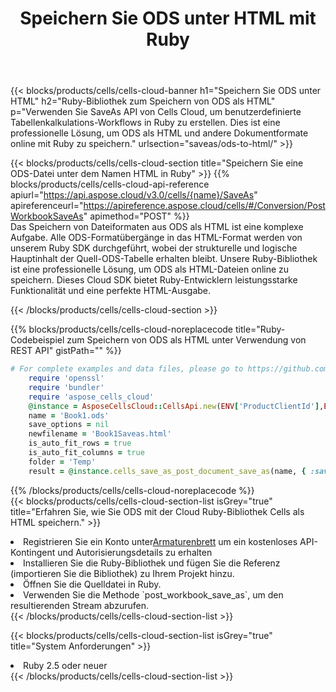 ﻿---
title:  Speichern Sie ODS unter HTML mit Ruby
description:  Verwendung von Aspose.Cells Cloud SDK für Ruby zum Speichern der ODS-Formatdatei als HTML-Formatdatei.
kwords: Excel, Save ODS as HTML, REST, Ruby
howto: How to save ODS as HTML using Aspose.Cells Cloud Ruby library.
---
{{< blocks/products/cells/cells-cloud-banner h1="Speichern Sie ODS unter HTML" h2="Ruby-Bibliothek zum Speichern von ODS als HTML" p="Verwenden Sie SaveAs API von Cells Cloud, um benutzerdefinierte Tabellenkalkulations-Workflows in Ruby zu erstellen. Dies ist eine professionelle Lösung, um ODS als HTML und andere Dokumentformate online mit Ruby zu speichern." urlsection="saveas/ods-to-html/" >}}

{{< blocks/products/cells/cells-cloud-section title="Speichern Sie eine ODS-Datei unter dem Namen HTML in Ruby" >}}
{{% blocks/products/cells/cells-cloud-api-reference apiurl="https://api.aspose.cloud/v3.0/cells/{name}/SaveAs" apireferenceurl="https://apireference.aspose.cloud/cells/#/Conversion/PostWorkbookSaveAs" apimethod="POST" %}}
<br/>
Das Speichern von Dateiformaten aus ODS als HTML ist eine komplexe Aufgabe. Alle ODS-Formatübergänge in das HTML-Format werden von unserem Ruby SDK durchgeführt, wobei der strukturelle und logische Hauptinhalt der Quell-ODS-Tabelle erhalten bleibt. Unsere Ruby-Bibliothek ist eine professionelle Lösung, um ODS als HTML-Dateien online zu speichern. Dieses Cloud SDK bietet Ruby-Entwicklern leistungsstarke Funktionalität und eine perfekte HTML-Ausgabe.

{{< /blocks/products/cells/cells-cloud-section >}}

{{% blocks/products/cells/cells-cloud-noreplacecode title="Ruby-Codebeispiel zum Speichern von ODS als HTML unter Verwendung von REST API" gistPath="" %}}
  
```ruby
# For complete examples and data files, please go to https://github.com/aspose-cells-cloud/aspose-cells-cloud-ruby/
    require 'openssl'
    require 'bundler'
    require 'aspose_cells_cloud'
    @instance = AsposeCellsCloud::CellsApi.new(ENV['ProductClientId'],ENV['ProductClientSecret'])
    name = 'Book1.ods'
    save_options = nil
    newfilename = 'Book1Saveas.html'
    is_auto_fit_rows = true
    is_auto_fit_columns = true
    folder = 'Temp'
    result = @instance.cells_save_as_post_document_save_as(name, { :save_options=>save_options, :newfilename=>(folder+"/"+newfilename), :is_auto_fit_rows=>is_auto_fit_rows, :is_auto_fit_columns=>is_auto_fit_columns, :folder=>folder})
```
  
{{% /blocks/products/cells/cells-cloud-noreplacecode %}}
<br/>
{{< blocks/products/cells/cells-cloud-section-list isGrey="true" title="Erfahren Sie, wie Sie ODS mit der Cloud Ruby-Bibliothek Cells als HTML speichern." >}}
<li> Registrieren Sie ein Konto unter<a href="https://dashboard.aspose.cloud/">Armaturenbrett</a> um ein kostenloses API-Kontingent und Autorisierungsdetails zu erhalten</li>
<li>Installieren Sie die Ruby-Bibliothek und fügen Sie die Referenz (importieren Sie die Bibliothek) zu Ihrem Projekt hinzu.</li>
<li>Öffnen Sie die Quelldatei in Ruby.</li>
<li>Verwenden Sie die Methode `post_workbook_save_as`, um den resultierenden Stream abzurufen.</li>
{{< /blocks/products/cells/cells-cloud-section-list >}}

{{< blocks/products/cells/cells-cloud-section-list isGrey="true" title="System Anforderungen" >}}
<li>Ruby 2.5 oder neuer</li>
{{< /blocks/products/cells/cells-cloud-section-list >}}
